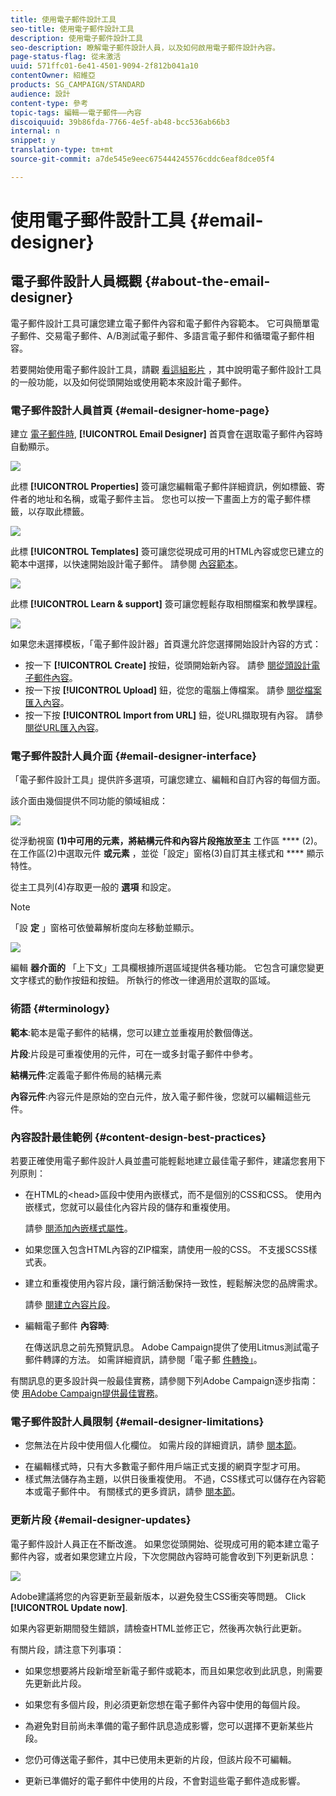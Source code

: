 ```yaml
---
title: 使用電子郵件設計工具
seo-title: 使用電子郵件設計工具
description: 使用電子郵件設計工具
seo-description: 瞭解電子郵件設計人員，以及如何啟用電子郵件設計內容。
page-status-flag: 從未激活
uuid: 571ffc01-6e41-4501-9094-2f812b041a10
contentOwner: 紹維亞
products: SG_CAMPAIGN/STANDARD
audience: 設計
content-type: 參考
topic-tags: 編輯——電子郵件——內容
discoiquuid: 39b86fda-7766-4e5f-ab48-bcc536ab66b3
internal: n
snippet: y
translation-type: tm+mt
source-git-commit: a7de545e9eec675444245576cddc6eaf8dce05f4

---
```



# 使用電子郵件設計工具 {#email-designer}

## 電子郵件設計人員概觀 {#about-the-email-designer}

電子郵件設計工具可讓您建立電子郵件內容和電子郵件內容範本。 它可與簡單電子郵件、交易電子郵件、A/B測試電子郵件、多語言電子郵件和循環電子郵件相容。

若要開始使用電子郵件設計工具，請觀 [看這組影片](https://helpx.adobe.com/campaign/kt/acs/using/acs-email-designer-tutorial.html#GettingStarted) ，其中說明電子郵件設計工具的一般功能，以及如何從頭開始或使用範本來設計電子郵件。

### 電子郵件設計人員首頁 {#email-designer-home-page}

建立 [電子郵件時](../../channels/using/creating-an-email.md), **[!UICONTROL Email Designer]** 首頁會在選取電子郵件內容時自動顯示。

![](assets/email_designer_home_page.png)

此標 **[!UICONTROL Properties]** 簽可讓您編輯電子郵件詳細資訊，例如標籤、寄件者的地址和名稱，或電子郵件主旨。 您也可以按一下畫面上方的電子郵件標籤，以存取此標籤。

![](assets/email_designer_home_properties.png)

此標 **[!UICONTROL Templates]** 簽可讓您從現成可用的HTML內容或您已建立的範本中選擇，以快速開始設計電子郵件。 請參閱 [內容範本](../../designing/using/using-reusable-content.md#content-templates)。

![](assets/email_designer_home_templates.png)

此標 **[!UICONTROL Learn & support]** 簽可讓您輕鬆存取相關檔案和教學課程。

![](assets/email_designer_home_support.png)

如果您未選擇模板，「電子郵件設計器」首頁還允許您選擇開始設計內容的方式：

* 按一下 **[!UICONTROL Create]** 按鈕，從頭開始新內容。 請參 [閱從頭設計電子郵件內容](../../designing/using/designing-from-scratch.md#designing-an-email-content-from-scratch)。
* 按一下按 **[!UICONTROL Upload]** 鈕，從您的電腦上傳檔案。 請參 [閱從檔案匯入內容](../../designing/using/using-existing-content.md#importing-content-from-a-file)。
* 按一下按 **[!UICONTROL Import from URL]** 鈕，從URL擷取現有內容。 請參 [閱從URL匯入內容](../../designing/using/using-existing-content.md#importing-content-from-a-url)。

### 電子郵件設計人員介面 {#email-designer-interface}

「電子郵件設計工具」提供許多選項，可讓您建立、編輯和自訂內容的每個方面。

該介面由幾個提供不同功能的領域組成：

![](assets/email_designer_overview.png)

從浮動視窗 **(1)中可用的元素，將結構元件和內容片段拖放至主** 工作區 **** (2)。 在工作區(2)中選取元件 **或元素** ，並從「設定」窗格(3)自訂其主樣式和 **** 顯示特性。

從主工具列(4)存取更一般的 **選項** 和設定。

>[!NOTE]
>
>「設 **定** 」窗格可依螢幕解析度向左移動並顯示。

![](assets/email_designer_toolbar.png)

編輯 **器介面的** 「上下文」工具欄根據所選區域提供各種功能。 它包含可讓您變更文字樣式的動作按鈕和按鈕。 所執行的修改一律適用於選取的區域。

### 術語 {#terminology}

**範本**:範本是電子郵件的結構，您可以建立並重複用於數個傳送。

**片段**:片段是可重複使用的元件，可在一或多封電子郵件中參考。

**結構元件**:定義電子郵件佈局的結構元素

**內容元件**:內容元件是原始的空白元件，放入電子郵件後，您就可以編輯這些元件。

### 內容設計最佳範例 {#content-design-best-practices}

若要正確使用電子郵件設計人員並盡可能輕鬆地建立最佳電子郵件，建議您套用下列原則：

* 在HTML的&lt;head&gt;區段中使用內嵌樣式，而不是個別的CSS和CSS。 使用內嵌樣式，您就可以最佳化內容片段的儲存和重複使用。

   請參 [閱添加內嵌樣式屬性](../../designing/using/styles.md#adding-inline-styling-attributes)。

* 如果您匯入包含HTML內容的ZIP檔案，請使用一般的CSS。 不支援SCSS樣式表。

* 建立和重複使用內容片段，讓行銷活動保持一致性，輕鬆解決您的品牌需求。

   請參 [閱建立內容片段](../../designing/using/using-reusable-content.md#creating-a-content-fragment)。

* 編輯電子郵件 **內容時**:

   在傳送訊息之前先預覽訊息。 Adobe Campaign提供了使用Litmus測試電子郵件轉譯的方法。 如需詳細資訊，請參閱「電子郵 [件轉換」](../../sending/using/email-rendering.md)。

有關訊息的更多設計與一般最佳實務，請參閱下列Adobe Campaign逐步指南：使 [用Adobe Campaign提供最佳實務](https://docs.campaign.adobe.com/doc/standard/getting_started/en/ACS_DeliveryBestPractices.html)。

### 電子郵件設計人員限制 {#email-designer-limitations}

* 您無法在片段中使用個人化欄位。 如需片段的詳細資訊，請參 [閱本節](../../designing/using/using-reusable-content.md#about-fragments)。
<!--* You cannot save directly as a fragment some content of an email that you are editing within the Email Designer. You need to copy-paste the HTML corresponding to that content into a new fragment. For more on this, see [Saving content as a fragment](../../designing/using/using-reusable-content.md#saving-content-as-a-fragment).-->
* 在編輯樣式時，只有大多數電子郵件用戶端正式支援的網頁字型才可用。
* 樣式無法儲存為主題，以供日後重複使用。 不過，CSS樣式可以儲存在內容範本或電子郵件中。 有關樣式的更多資訊，請參 [閱本節](../../designing/using/styles.md)。

### 更新片段 {#email-designer-updates}

電子郵件設計人員正在不斷改進。 如果您從頭開始、從現成可用的範本建立電子郵件內容，或者如果您建立片段，下次您開啟內容時可能會收到下列更新訊息：

![](assets/email_designer_fragment_patch_message.png)

Adobe建議將您的內容更新至最新版本，以避免發生CSS衝突等問題。 Click **[!UICONTROL Update now]**.

如果內容更新期間發生錯誤，請檢查HTML並修正它，然後再次執行此更新。

有關片段，請注意下列事項：

* 如果您想要將片段新增至新電子郵件或範本，而且如果您收到此訊息，則需要先更新此片段。

* 如果您有多個片段，則必須更新您想在電子郵件內容中使用的每個片段。

* 為避免對目前尚未準備的電子郵件訊息造成影響，您可以選擇不更新某些片段。

* 您仍可傳送電子郵件，其中已使用未更新的片段，但該片段不可編輯。

* 更新已準備好的電子郵件中使用的片段，不會對這些電子郵件造成影響。
